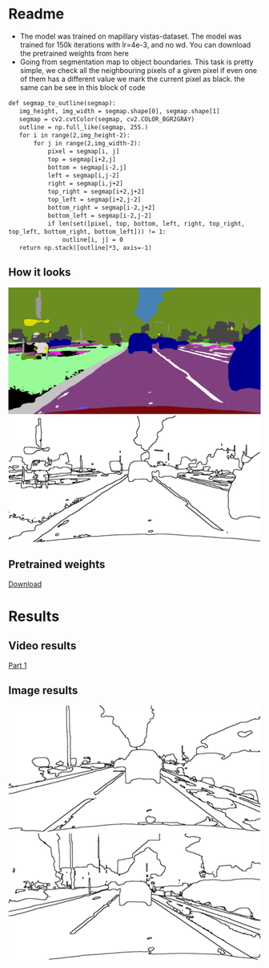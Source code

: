 # Readme
  - The model was trained on mapillary vistas-dataset.
    The model was trained for 150k iterations with lr=4e-3, and no wd.
    You can download the pretrained weights from here
  - Going from segmentation map to object boundaries. This task is pretty simple, we check all the neighbouring pixels of a         given pixel if even one of them has a different value we mark the current pixel as black. the same can be see in this block     of code
 ```
 def segmap_to_outline(segmap):
    img_height, img_width = segmap.shape[0], segmap.shape[1]
    segmap = cv2.cvtColor(segmap, cv2.COLOR_BGR2GRAY)
    outline = np.full_like(segmap, 255.)
    for i in range(2,img_height-2):
        for j in range(2,img_width-2):
            pixel = segmap[i, j]
            top = segmap[i+2,j]
            bottom = segmap[i-2,j]
            left = segmap[i,j-2]
            right = segmap[i,j+2]
            top_right = segmap[i+2,j+2]
            top_left = segmap[i+2,j-2]
            bottom_right = segmap[i-2,j+2]
            bottom_left = segmap[i-2,j-2]
            if len(set([pixel, top, bottom, left, right, top_right, top_left, bottom_right, bottom_left])) != 1:
                outline[i, j] = 0
    return np.stack([outline]*3, axis=-1)
 ```
## How it looks
![seg_map](tmp/segmentation_map.png)
![outline](tmp/outline.png)
 
 
## Pretrained weights
[Download](https://drive.google.com/file/d/1gysKdd2u5emLieG_Mxynfy24HmfG5X77/view?usp=sharing)


# Results
## Video results
[Part 1](https://youtu.be/0bJTG15DF1U)

## Image results
![1](outputs/3457.png)</br>
![2](outputs/2469.png)
